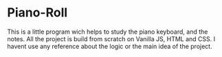 # Piano-Roll
This is a little program wich helps to study the piano keyboard, and the notes.
All the project is build from scratch on Vanilla JS, HTML and CSS.
I havent use any reference about the logic or the main idea of the project.

